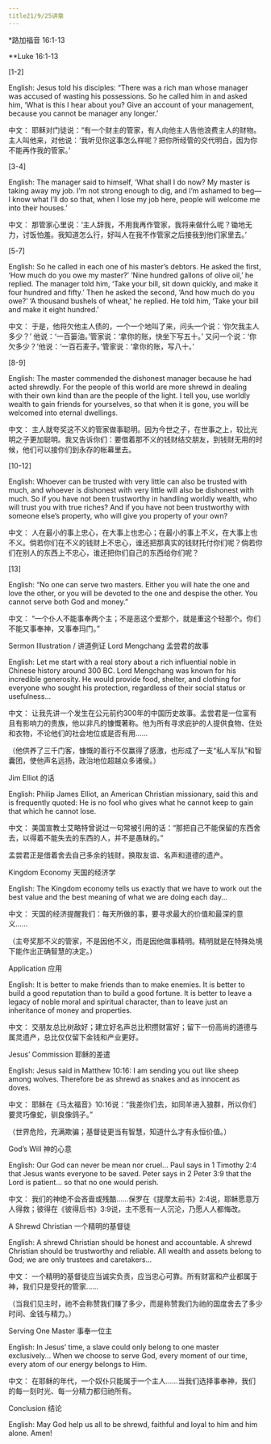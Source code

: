 ```yaml
---
title21/9/25讲章
---
```

*路加福音 16:1-13

**Luke 16:1-13

[1-2]

English:
Jesus told his disciples: “There was a rich man whose manager was accused of wasting his possessions. So he called him in and asked him, ‘What is this I hear about you? Give an account of your management, because you cannot be manager any longer.’

中文：
耶稣对门徒说：“有一个财主的管家，有人向他主人告他浪费主人的财物。主人叫他来，对他说：‘我听见你这事怎么样呢？把你所经管的交代明白，因为你不能再作我的管家。’

[3-4]

English:
The manager said to himself, ‘What shall I do now? My master is taking away my job. I’m not strong enough to dig, and I’m ashamed to beg— I know what I’ll do so that, when I lose my job here, people will welcome me into their houses.’

中文：
那管家心里说：‘主人辞我，不用我再作管家，我将来做什么呢？锄地无力，讨饭怕羞。我知道怎么行，好叫人在我不作管家之后接我到他们家里去。’

[5-7]

English:
So he called in each one of his master’s debtors. He asked the first, ‘How much do you owe my master?’
‘Nine hundred gallons of olive oil,’ he replied.
The manager told him, ‘Take your bill, sit down quickly, and make it four hundred and fifty.’
Then he asked the second, ‘And how much do you owe?’
‘A thousand bushels of wheat,’ he replied.
He told him, ‘Take your bill and make it eight hundred.’

中文：
于是，他将欠他主人债的，一个一个地叫了来，问头一个说：‘你欠我主人多少？’
他说：‘一百篓油。’管家说：‘拿你的账，快坐下写五十。’
又问一个说：‘你欠多少？’他说：‘一百石麦子。’管家说：‘拿你的账，写八十。’

[8-9]

English:
The master commended the dishonest manager because he had acted shrewdly. For the people of this world are more shrewd in dealing with their own kind than are the people of the light. I tell you, use worldly wealth to gain friends for yourselves, so that when it is gone, you will be welcomed into eternal dwellings.

中文：
主人就夸奖这不义的管家做事聪明。因为今世之子，在世事之上，较比光明之子更加聪明。我又告诉你们：要借着那不义的钱财结交朋友，到钱财无用的时候，他们可以接你们到永存的帐幕里去。

[10-12]

English:
Whoever can be trusted with very little can also be trusted with much, and whoever is dishonest with very little will also be dishonest with much. So if you have not been trustworthy in handling worldly wealth, who will trust you with true riches? And if you have not been trustworthy with someone else’s property, who will give you property of your own?

中文：
人在最小的事上忠心，在大事上也忠心；在最小的事上不义，在大事上也不义。倘若你们在不义的钱财上不忠心，谁还把那真实的钱财托付你们呢？倘若你们在别人的东西上不忠心，谁还把你们自己的东西给你们呢？

[13]

English:
“No one can serve two masters. Either you will hate the one and love the other, or you will be devoted to the one and despise the other. You cannot serve both God and money.”

中文：
“一个仆人不能事奉两个主；不是恶这个爱那个，就是重这个轻那个。你们不能又事奉神，又事奉玛门。”

Sermon Illustration / 讲道例证
Lord Mengchang 孟尝君的故事

English:
Let me start with a real story about a rich influential noble in Chinese history around 300 BC. Lord Mengchang was known for his incredible generosity. He would provide food, shelter, and clothing for everyone who sought his protection, regardless of their social status or usefulness...

中文：
让我先讲一个发生在公元前约300年的中国历史故事。孟尝君是一位富有且有影响力的贵族，他以非凡的慷慨著称。他为所有寻求庇护的人提供食物、住处和衣物，不论他们的社会地位或是否有用……

（他供养了三千门客，慷慨的善行不仅赢得了感激，也形成了一支“私人军队”和智囊团，使他声名远扬，政治地位超越众多诸侯。）

Jim Elliot 的话

English:
Philip James Elliot, an American Christian missionary, said this and is frequently quoted: He is no fool who gives what he cannot keep to gain that which he cannot lose.

中文：
美国宣教士艾略特曾说过一句常被引用的话：“那把自己不能保留的东西舍去，以得着不能失去的东西的人，并不是愚昧的。”

孟尝君正是借着舍去自己多余的钱财，换取友谊、名声和道德的遗产。

Kingdom Economy 天国的经济学

English:
The Kingdom economy tells us exactly that we have to work out the best value and the best meaning of what we are doing each day...

中文：
天国的经济提醒我们：每天所做的事，要寻求最大的价值和最深的意义……

（主夸奖那不义的管家，不是因他不义，而是因他做事精明。精明就是在特殊处境下能作出正确智慧的决定。）

Application 应用

English:
It is better to make friends than to make enemies. It is better to build a good reputation than to build a good fortune. It is better to leave a legacy of noble moral and spiritual character, than to leave just an inheritance of money and properties.

中文：
交朋友总比树敌好；建立好名声总比积攒财富好；留下一份高尚的道德与属灵遗产，总比仅仅留下金钱和产业更好。

Jesus’ Commission 耶稣的差遣

English:
Jesus said in Matthew 10:16: I am sending you out like sheep among wolves. Therefore be as shrewd as snakes and as innocent as doves.

中文：
耶稣在《马太福音》10:16说：“我差你们去，如同羊进入狼群，所以你们要灵巧像蛇，驯良像鸽子。”

（世界危险，充满欺骗；基督徒更当有智慧，知道什么才有永恒价值。）

God’s Will 神的心意

English:
Our God can never be mean nor cruel... Paul says in 1 Timothy 2:4 that Jesus wants everyone to be saved. Peter says in 2 Peter 3:9 that the Lord is patient... so that no one would perish.

中文：
我们的神绝不会吝啬或残酷……保罗在《提摩太前书》2:4说，耶稣愿意万人得救；彼得在《彼得后书》3:9说，主不愿有一人沉沦，乃愿人人都悔改。

A Shrewd Christian 一个精明的基督徒

English:
A shrewd Christian should be honest and accountable. A shrewd Christian should be trustworthy and reliable. All wealth and assets belong to God; we are only trustees and caretakers...

中文：
一个精明的基督徒应当诚实负责，应当忠心可靠。所有财富和产业都属于神，我们只是受托的管家……

（当我们见主时，祂不会称赞我们赚了多少，而是称赞我们为祂的国度舍去了多少时间、金钱与精力。）

Serving One Master 事奉一位主

English:
In Jesus’ time, a slave could only belong to one master exclusively... When we choose to serve God, every moment of our time, every atom of our energy belongs to Him.

中文：
在耶稣的年代，一个奴仆只能属于一个主人……当我们选择事奉神，我们的每一刻时光、每一分精力都归祂所有。

Conclusion 结论

English:
May God help us all to be shrewd, faithful and loyal to him and him alone. Amen!
